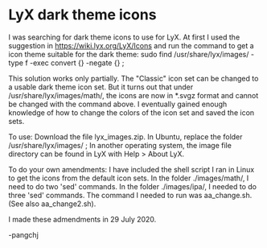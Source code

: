 # LyX dark theme icons

I was searching for dark theme icons to use for LyX. At first I used the suggestion in https://wiki.lyx.org/LyX/Icons and run the command to get a icon theme suitable for the dark theme:
sudo find /usr/share/lyx/images/ -type f -exec convert {} -negate {} ;

This solution works only partially. The "Classic" icon set can be changed to a usable dark theme icon set. But it turns out that under /usr/share/lyx/images/math/, the icons are now in *.svgz format and cannot be changed with the command above. I eventually gained enough knowledge of how to change the colors of the icon set and saved the icon sets.

To use: Download the file lyx_images.zip. In Ubuntu, replace the folder /usr/share/lyx/images/ ; In another operating system, the image file directory can be found in LyX with Help > About LyX. 

To do your own amendments: I have included the shell script I ran in Linux to get the icons from the default icon sets. In the folder ./images/math/, I need to do two 'sed' commands. In the folder ./images/ipa/, I needed to do three 'sed' commands. The command I needed to run was aa_change.sh. (See also aa_change2.sh).

I made these admendments in 29 July 2020. 

-pangchj
